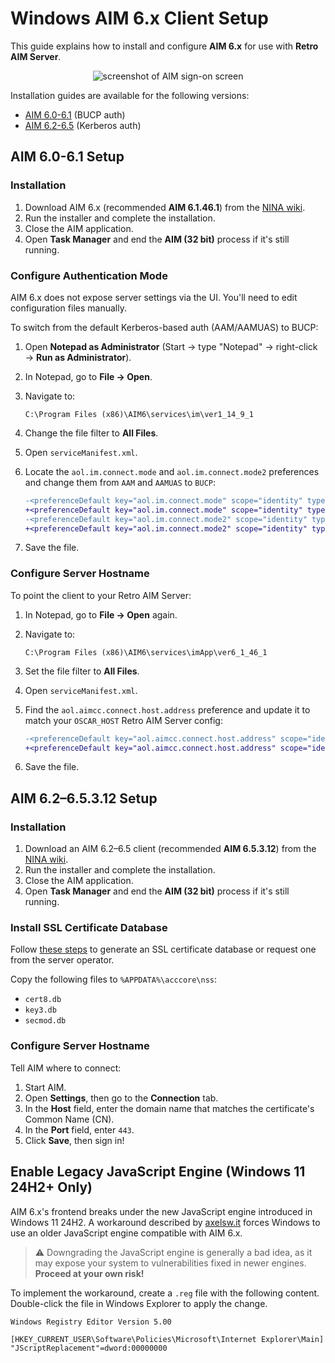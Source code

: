 # Windows AIM 6.x Client Setup

This guide explains how to install and configure **AIM 6.x** for use with **Retro AIM Server**.

<p align="center">
   <img alt="screenshot of AIM sign-on screen" src="https://github.com/user-attachments/assets/057c72fe-3d60-4dad-a602-8ff95c4fcbe1">
</p>

Installation guides are available for the following versions:

- [AIM 6.0-6.1](#aim-60-61-setup) (BUCP auth)
- [AIM 6.2-6.5](#aim-6265312-setup) (Kerberos auth)

## AIM 6.0-6.1 Setup

### Installation

1. Download AIM 6.x (recommended **AIM 6.1.46.1**) from
   the [NINA wiki](https://wiki.nina.chat/wiki/Clients/AOL_Instant_Messenger#Windows).
2. Run the installer and complete the installation.
3. Close the AIM application.
4. Open **Task Manager** and end the **AIM (32 bit)** process if it's still running.

### Configure Authentication Mode

AIM 6.x does not expose server settings via the UI. You'll need to edit configuration files manually.

To switch from the default Kerberos-based auth (AAM/AAMUAS) to BUCP:

1. Open **Notepad as Administrator** (Start → type "Notepad" → right-click → **Run as Administrator**).
2. In Notepad, go to **File → Open**.
3. Navigate to:
   ```
   C:\Program Files (x86)\AIM6\services\im\ver1_14_9_1
   ```
4. Change the file filter to **All Files**.
5. Open `serviceManifest.xml`.
6. Locate the `aol.im.connect.mode` and `aol.im.connect.mode2` preferences and change them from `AAM` and `AAMUAS` to
   `BUCP`:

   ```diff
   -<preferenceDefault key="aol.im.connect.mode" scope="identity" type="string">AAM</preferenceDefault>
   +<preferenceDefault key="aol.im.connect.mode" scope="identity" type="string">BUCP</preferenceDefault>
   -<preferenceDefault key="aol.im.connect.mode2" scope="identity" type="string">AAMUAS</preferenceDefault>
   +<preferenceDefault key="aol.im.connect.mode2" scope="identity" type="string">BUCP</preferenceDefault>
   ```

7. Save the file.

### Configure Server Hostname

To point the client to your Retro AIM Server:

1. In Notepad, go to **File → Open** again.
2. Navigate to:
   ```
   C:\Program Files (x86)\AIM6\services\imApp\ver6_1_46_1
   ```
3. Set the file filter to **All Files**.
4. Open `serviceManifest.xml`.
5. Find the `aol.aimcc.connect.host.address` preference and update it to match your `OSCAR_HOST` Retro AIM Server
   config:

   ```diff
   -<preferenceDefault key="aol.aimcc.connect.host.address" scope="identity" type="string">login.oscar.aol.com</preferenceDefault>
   +<preferenceDefault key="aol.aimcc.connect.host.address" scope="identity" type="string">127.0.0.1</preferenceDefault>
   ```

6. Save the file.

## AIM 6.2–6.5.3.12 Setup

### Installation

1. Download an AIM 6.2–6.5 client (recommended **AIM 6.5.3.12**) from the  
   [NINA wiki](https://wiki.nina.chat/wiki/Clients/AOL_Instant_Messenger#Windows).
2. Run the installer and complete the installation.
3. Close the AIM application.
4. Open **Task Manager** and end the **AIM (32 bit)** process if it's still running.

### Install SSL Certificate Database

Follow [these steps](DOCKER.md#4-generate-nss-certificate-database) to generate an SSL certificate database or request
one from the server operator.

Copy the following files to `%APPDATA%\acccore\nss`:

- `cert8.db`
- `key3.db`
- `secmod.db`

### Configure Server Hostname

Tell AIM where to connect:

1. Start AIM.
2. Open **Settings**, then go to the **Connection** tab.
3. In the **Host** field, enter the domain name that matches the certificate's Common Name (CN).
4. In the **Port** field, enter `443`.
5. Click **Save**, then sign in!

## Enable Legacy JavaScript Engine (Windows 11 24H2+ Only)

AIM 6.x's frontend breaks under the new JavaScript engine introduced in Windows 11 24H2. A workaround described by
[axelsw.it](https://www.axelsw.it/pwiki/index.php/JScript_Windows11) forces Windows to use an older JavaScript engine
compatible with AIM 6.x.

> ⚠️ Downgrading the JavaScript engine is generally a bad idea, as it may expose your system to vulnerabilities fixed in
> newer engines.
> **Proceed at your own risk!**

To implement the workaround, create a `.reg` file with the following content. Double-click the file in Windows Explorer
to apply the change.

```
Windows Registry Editor Version 5.00

[HKEY_CURRENT_USER\Software\Policies\Microsoft\Internet Explorer\Main]
"JScriptReplacement"=dword:00000000
```

